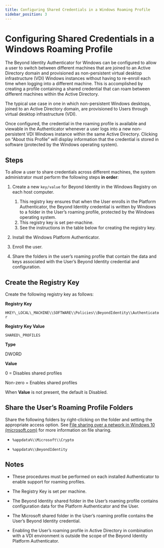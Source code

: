 ```yaml
---
title: Configuring Shared Credentials in a Windows Roaming Profile
sidebar_position: 3
---
```


Configuring Shared Credentials in a Windows Roaming Profile
===========================================================

The Beyond Identity Authenticator for Windows can be configured to allow a user to switch between different machines that are joined to an Active Directory domain and provisioned as non-persistent virtual desktop infrastructure (VDI) Windows instances without having to re-enroll each time when logging into a different machine. This is accomplished by creating a profile containing a shared credential that can roam between different machines within the Active Directory.

The typical use case in one in which non-persistent Windows desktops, joined to an Active Directory domain, are provisioned to Users through virtual desktop infrastructure (VDI).

Once configured, the credential in the roaming profile is available and viewable in the Authenticator whenever a user logs into a new non-persistent VDI Windows instance within the same Active Directory. Clicking on “About this Profile” will display information that the credential is stored in software (protected by the Windows operating system).

Steps
-----

To allow a user to share credentials across different machines, the system administrator must perform the following steps **in order**:

1.  Create a new `key/value` for Beyond Identity in the Windows Registry on each host computer.
    1. This registry key ensures that when the User enrolls in the Platform Authenticator, the Beyond Identity credential is written by Windows to a folder in the User’s roaming profile, protected by the Windows operating system.
	2. This registry key is set per-machine.
	3. See the instructions in the table below for creating the registry key.

2. Install the Windows Platform Authenticator.

3. Enroll the user.

4. Share the folders in the user’s roaming profile that contain the data and keys associated with the User’s Beyond Identity credential and configuration.

Create the Registry Key
-----------------------

Create the following registry key as follows:

**Registry Key**

`HKEY\_LOCAL\_MACHINE\\SOFTWARE\\Policies\\BeyondIdentity\\Authenticator`

**Registry Key Value**

`SHARED\_PROFILES`

**Type**

DWORD

**Value**

0 = Disables shared profiles

Non-zero = Enables shared profiles

When **Value** is not present, the default is Disabled.

Share the User’s Roaming Profile Folders
----------------------------------------

Share the following folders by right-clicking on the folder and setting the appropriate access option. See [File sharing over a network in Windows 10 (microsoft.com)](https://support.microsoft.com/en-us/windows/file-sharing-over-a-network-in-windows-10-b58704b2-f53a-4b82-7bc1-80f9994725bf) for more information on file sharing.

*   `%appdata%\\Microsoft\\Crypto`

*   `%appdata%\\BeyondIdentity`


Notes
-----

*   These procedures must be performed on each installed Authenticator to enable support for roaming profiles.

*   The Registry Key is set per machine.

*   The Beyond Identity shared folder in the User’s roaming profile contains configuration data for the Platform Authenticator and the User.

*   The Microsoft shared folder in the User’s roaming profile contains the User’s Beyond Identity credential.

*   Enabling the User’s roaming profile in Active Directory in combination with a VDI environment is outside the scope of the Beyond Identity Platform Authenticator.